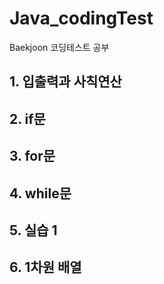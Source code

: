 # Java_codingTest
Baekjoon 코딩테스트 공부

## 1. 입출력과 사칙연산
## 2. if문
## 3. for문
## 4. while문
## 5. 실습 1
## 6. 1차원 배열